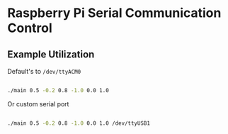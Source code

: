 # Raspberry Pi Serial Communication Control

## Example Utilization

Default's to `/dev/ttyACM0`

```bash

./main 0.5 -0.2 0.8 -1.0 0.0 1.0

```

Or custom serial port

```bash

./main 0.5 -0.2 0.8 -1.0 0.0 1.0 /dev/ttyUSB1

```